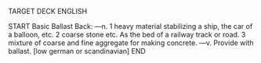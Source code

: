 TARGET DECK
ENGLISH

START
Basic
Ballast
Back: —n. 1 heavy material stabilizing a ship, the car of a balloon, etc. 2 coarse stone etc. As the bed of a railway track or road. 3 mixture of coarse and fine aggregate for making concrete. —v. Provide with ballast. [low german or scandinavian]
END
